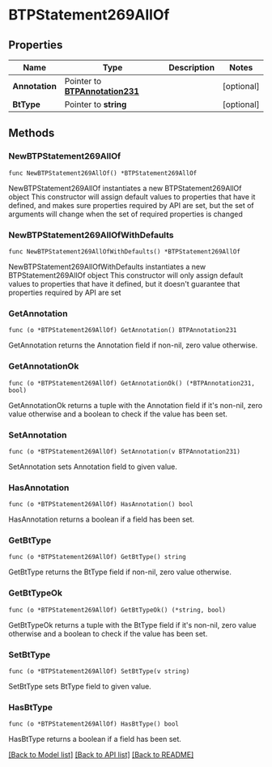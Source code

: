 # BTPStatement269AllOf

## Properties

Name | Type | Description | Notes
------------ | ------------- | ------------- | -------------
**Annotation** | Pointer to [**BTPAnnotation231**](BTPAnnotation-231.md) |  | [optional] 
**BtType** | Pointer to **string** |  | [optional] 

## Methods

### NewBTPStatement269AllOf

`func NewBTPStatement269AllOf() *BTPStatement269AllOf`

NewBTPStatement269AllOf instantiates a new BTPStatement269AllOf object
This constructor will assign default values to properties that have it defined,
and makes sure properties required by API are set, but the set of arguments
will change when the set of required properties is changed

### NewBTPStatement269AllOfWithDefaults

`func NewBTPStatement269AllOfWithDefaults() *BTPStatement269AllOf`

NewBTPStatement269AllOfWithDefaults instantiates a new BTPStatement269AllOf object
This constructor will only assign default values to properties that have it defined,
but it doesn't guarantee that properties required by API are set

### GetAnnotation

`func (o *BTPStatement269AllOf) GetAnnotation() BTPAnnotation231`

GetAnnotation returns the Annotation field if non-nil, zero value otherwise.

### GetAnnotationOk

`func (o *BTPStatement269AllOf) GetAnnotationOk() (*BTPAnnotation231, bool)`

GetAnnotationOk returns a tuple with the Annotation field if it's non-nil, zero value otherwise
and a boolean to check if the value has been set.

### SetAnnotation

`func (o *BTPStatement269AllOf) SetAnnotation(v BTPAnnotation231)`

SetAnnotation sets Annotation field to given value.

### HasAnnotation

`func (o *BTPStatement269AllOf) HasAnnotation() bool`

HasAnnotation returns a boolean if a field has been set.

### GetBtType

`func (o *BTPStatement269AllOf) GetBtType() string`

GetBtType returns the BtType field if non-nil, zero value otherwise.

### GetBtTypeOk

`func (o *BTPStatement269AllOf) GetBtTypeOk() (*string, bool)`

GetBtTypeOk returns a tuple with the BtType field if it's non-nil, zero value otherwise
and a boolean to check if the value has been set.

### SetBtType

`func (o *BTPStatement269AllOf) SetBtType(v string)`

SetBtType sets BtType field to given value.

### HasBtType

`func (o *BTPStatement269AllOf) HasBtType() bool`

HasBtType returns a boolean if a field has been set.


[[Back to Model list]](../README.md#documentation-for-models) [[Back to API list]](../README.md#documentation-for-api-endpoints) [[Back to README]](../README.md)


